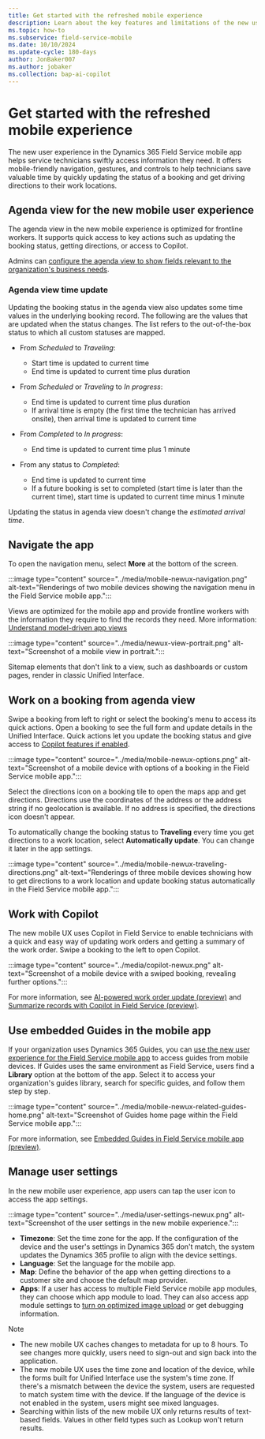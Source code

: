 ```yaml
---
title: Get started with the refreshed mobile experience
description: Learn about the key features and limitations of the new user experience for the Dynamics 365 Field Service mobile app.
ms.topic: how-to
ms.subservice: field-service-mobile
ms.date: 10/10/2024
ms.update-cycle: 180-days
author: JonBaker007
ms.author: jobaker
ms.collection: bap-ai-copilot 
---
```


# Get started with the refreshed mobile experience

The new user experience in the Dynamics 365 Field Service mobile app helps service technicians swiftly access information they need. It offers mobile-friendly navigation, gestures, and controls to help technicians save valuable time by quickly updating the status of a booking and get driving directions to their work locations.

## Agenda view for the new mobile user experience

The agenda view in the new mobile experience is optimized for frontline workers. It supports quick access to key actions such as updating the booking status, getting directions, or access to Copilot.

Admins can [configure the agenda view to show fields relevant to the organization's business needs](/dynamics365/guidance/resources/fs-mobile-booking-calendar).

### Agenda view time update

Updating the booking status in the agenda view also updates some time values in the underlying booking record. The following are the values that are updated when the status changes. The list refers to the out-of-the-box status to which all custom statuses are mapped.

- From *Scheduled* to *Traveling*:
  - Start time is updated to current time
  - End time is updated to current time plus duration

- From *Scheduled* or *Traveling* to *In progress*:
  - End time is updated to current time plus duration
  - If arrival time is empty (the first time the technician has arrived onsite), then arrival time is updated to current time

- From *Completed* to *In progress*:
  - End time is updated to current time plus 1 minute

- From any status to *Completed*:
  - End time is updated to current time
  - If a future booking is set to completed (start time is later than the current time), start time is updated to current time minus 1 minute

Updating the status in agenda view doesn't change the *estimated arrival time*.

## Navigate the app

To open the navigation menu, select **More** at the bottom of the screen.

:::image type="content" source="../media/mobile-newux-navigation.png" alt-text="Renderings of two mobile devices showing the navigation menu in the Field Service mobile app.":::

Views are optimized for the mobile app and provide frontline workers with the information they require to find the records they need. More information: [Understand model-driven app views](/power-apps/maker/model-driven-apps/create-edit-views)

:::image type="content" source="../media/newux-view-portrait.png" alt-text="Screenshot of a mobile view in portrait.":::

Sitemap elements that don't link to a view, such as dashboards or custom pages, render in classic Unified Interface.

## Work on a booking from agenda view

Swipe a booking from left to right or select the booking's menu to access its quick actions. Open a booking to see the full form and update details in the Unified Interface. Quick actions let you update the booking status and give access to [Copilot features if enabled](set-up-field-service-mobile.md#turn-on-features-for-the-refreshed-experience).

:::image type="content" source="../media/mobile-newux-options.png" alt-text="Screenshot of a mobile device with options of a booking in the Field Service mobile app.":::

Select the directions icon on a booking tile to open the maps app and get directions. Directions use the coordinates of the address or the address string if no geolocation is available. If no address is specified, the directions icon doesn't appear.

To automatically change the booking status to **Traveling** every time you get directions to a work location, select **Automatically update**. You can change it later in the app settings.

:::image type="content" source="../media/mobile-newux-traveling-directions.png" alt-text="Renderings of three mobile devices showing how to get directions to a work location and update booking status automatically in the Field Service mobile app.":::

## Work with Copilot

The new mobile UX uses Copilot in Field Service to enable technicians with a quick and easy way of updating work orders and getting a summary of the work order. Swipe a booking to the left to open Copilot.

:::image type="content" source="../media/copilot-newux.png" alt-text="Screenshot of a mobile device with a swiped booking, revealing further options.":::

For more information, see [AI-powered work order update (preview)](../work-order-update.md) and [Summarize records with Copilot in Field Service (preview)](../work-order-recap.md).

## Use embedded Guides in the mobile app

If your organization uses Dynamics 365 Guides, you can [use the new user experience for the Field Service mobile app](set-up-field-service-mobile.md) to access guides from mobile devices. If Guides uses the same environment as Field Service, users find a **Library** option at the bottom of the app. Select it to access your organization's guides library, search for specific guides, and follow them step by step.

:::image type="content" source="../media/mobile-newux-related-guides-home.png" alt-text="Screenshot of Guides home page within the Field Service mobile app.":::

For more information, see [Embedded Guides in Field Service mobile app (preview)](/dynamics365/mixed-reality/guides/admin-connect-field-service-mobile).

## Manage user settings

In the new mobile user experience, app users can tap the user icon to access the app settings.

:::image type="content" source="../media/user-settings-newux.png" alt-text="Screenshot of the user settings in the new mobile experience.":::

- **Timezone**: Set the time zone for the app. If the configuration of the device and the user's settings in Dynamics 365 don't match, the system updates the Dynamics 365 profile to align with the device settings.
- **Language**: Set the language for the mobile app.
- **Map**: Define the behavior of the app when getting directions to a customer site and choose the default map provider.
- **Apps**: If a user has access to multiple Field Service mobile app modules, they can choose which app module to load. They can also access app module settings to [turn on optimized image upload](optimize-image-size.md) or get debugging information.

> [!NOTE]
>
> - The new mobile UX caches changes to metadata for up to 8 hours. To see changes more quickly, users need to sign-out and sign back into the application.
> - The new mobile UX uses the time zone and location of the device, while the forms built for Unified Interface use the system's time zone. If there's a mismatch between the device the system, users are requested to match system time with the device. If the language of the device is not enabled in the system, users might see mixed languages.
> - Searching within lists of the new mobile UX only returns results of text-based fields. Values in other field types such as Lookup won't return results. 
